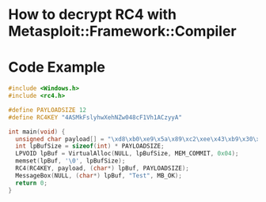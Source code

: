 # How to decrypt RC4 with Metasploit::Framework::Compiler
# Code Example

```c
#include <Windows.h>
#include <rc4.h>

#define PAYLOADSIZE 12
#define RC4KEY "4ASMkFslyhwXehNZw048cF1Vh1ACzyyA"

int main(void) {
  unsigned char payload[] = "\xd8\xb0\xe9\x5a\x89\xc2\xee\x43\xb9\x30\xd0\x86";
  int lpBufSize = sizeof(int) * PAYLOADSIZE;
  LPVOID lpBuf = VirtualAlloc(NULL, lpBufSize, MEM_COMMIT, 0x04);
  memset(lpBuf, '\0', lpBufSize);
  RC4(RC4KEY, payload, (char*) lpBuf, PAYLOADSIZE);
  MessageBox(NULL, (char*) lpBuf, "Test", MB_OK);
  return 0;
}
```

